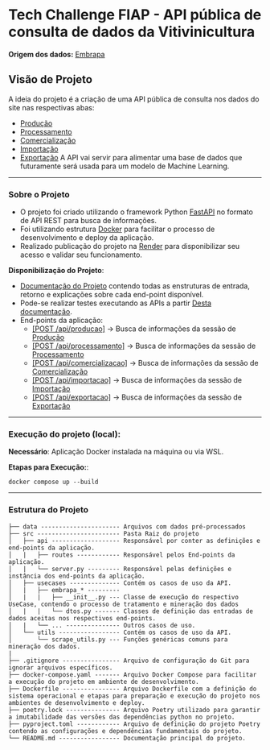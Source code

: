 # Tech Challenge FIAP - API pública de consulta de dados da Vitivinicultura

**Origem dos dados:** [Embrapa](http://vitibrasil.cnpuv.embrapa.br/index.php?opcao=opt_01)

## Visão de Projeto

A ideia do projeto é a criação de uma API pública de consulta nos dados do site nas respectivas abas:
* [Produção](http://vitibrasil.cnpuv.embrapa.br/index.php?opcao=opt_02)
* [Processamento](http://vitibrasil.cnpuv.embrapa.br/index.php?opcao=opt_03)
* [Comercialização](http://vitibrasil.cnpuv.embrapa.br/index.php?opcao=opt_04)
* [Importação](http://vitibrasil.cnpuv.embrapa.br/index.php?opcao=opt_05)
* [Exportação](http://vitibrasil.cnpuv.embrapa.br/index.php?opcao=opt_06)
A API vai servir para alimentar uma base de dados que futuramente será usada para um modelo de Machine Learning.

----

### Sobre o Projeto
- O projeto foi criado utilizando o framework Python [FastAPI](https://fastapi.tiangolo.com/) no formato de API REST para busca de informações.
- Foi utilizando estrutura [Docker](https://www.docker.com/) para facilitar o processo de desenvolvimento e deploy da aplicação.
- Realizado publicação do projeto na [Render](https://render.com/) para disponibilizar seu acesso e validar seu funcionamento.

**Disponibilização do Projeto**:
- [Documentação do Projeto](https://tech-challenge-fiap-8tu4.onrender.com/redoc) contendo todas as enstruturas de entrada, retorno e explicações sobre cada end-point disponível.
- Pode-se realizar testes executando as APIs a partir [Desta documentação](https://tech-challenge-fiap-8tu4.onrender.com/docs).
- End-points da aplicação:
  - [[POST /api/producao]](https://tech-challenge-fiap-8tu4.onrender.com/docs#/Embrapa/get_dados_producao_api_producao_post) -> Busca de informações da sessão de [Produção](http://vitibrasil.cnpuv.embrapa.br/index.php?opcao=opt_02)
  - [[POST /api/processamento]](https://tech-challenge-fiap-8tu4.onrender.com/docs#/Embrapa/get_dados_processamento_api_processamento_post) -> Busca de informações da sessão de [Processamento](http://vitibrasil.cnpuv.embrapa.br/index.php?opcao=opt_03)
  - [[POST /api/comercializacao]](https://tech-challenge-fiap-8tu4.onrender.com/docs#/Embrapa/get_dados_comercializacao_api_comercializacao_post) -> Busca de informações da sessão de [Comercialização](http://vitibrasil.cnpuv.embrapa.br/index.php?opcao=opt_04)
  - [[POST /api/importacao]](https://tech-challenge-fiap-8tu4.onrender.com/docs#/Embrapa/get_dados_importacao_api_importacao_post) -> Busca de informações da sessão de [Importação](http://vitibrasil.cnpuv.embrapa.br/index.php?opcao=opt_05)
  - [[POST /api/exportacao]](https://tech-challenge-fiap-8tu4.onrender.com/docs#/Embrapa/get_dados_exportacao_api_exportacao_post) -> Busca de informações da sessão de [Exportação](http://vitibrasil.cnpuv.embrapa.br/index.php?opcao=opt_06)

----

### Execução do projeto (local):

**Necessário**: Aplicação Docker instalada na máquina ou via WSL.

**Etapas para Execução:**:
```shell
docker compose up --build
```

----

### Estrutura do Projeto
~~~~
├── data ---------------------- Arquivos com dados pré-processados
├── src ----------------------- Pasta Raiz do projeto
│   ├── api ------------------- Responsável por conter as definições e end-points da aplicação.
│   |   ├── routes ------------ Responsável pelos End-points da aplicação.
│   |   └── server.py --------- Responsável pelas definições e instância dos end-points da aplicação.
│   ├── usecases -------------- Contém os casos de uso da API.
│   |   ├── embrapa_* ---------
│   |   |   ├── __init__.py --- Classe de execução do respectivo UseCase, contendo o processo de tratamento e mineração dos dados
│   |   |   └── dtos.py ------- Classes de definição das entradas de dados aceitas nos respectivos end-points.
│   |   └── ... --------------- Outros casos de uso.
│   └── utils ----------------- Contém os casos de uso da API.
│       └── scrape_utils.py --- Funções genéricas comuns para mineração dos dados.
|
├── .gitignore ---------------- Arquivo de configuração do Git para ignorar arquivos específicos.
├── docker-compose.yaml ------- Arquivo Docker Compose para facilitar a execução do projeto em ambiente de desenvolvimento.
├── Dockerfile ---------------- Arquivo Dockerfile com a definição do sistema operacional e etapas para preparação e execução do projeto nos ambientes de desenvolvimento e deploy. 
├── poetry.lock --------------- Arquivo Poetry utilizado para garantir a imutabilidade das versões das dependências python no projeto.
├── pyproject.toml ------------ Arquivo de definição do projeto Poetry contendo as configurações e dependências fundamentais do projeto.
└── README.md ----------------- Documentação principal do projeto.
